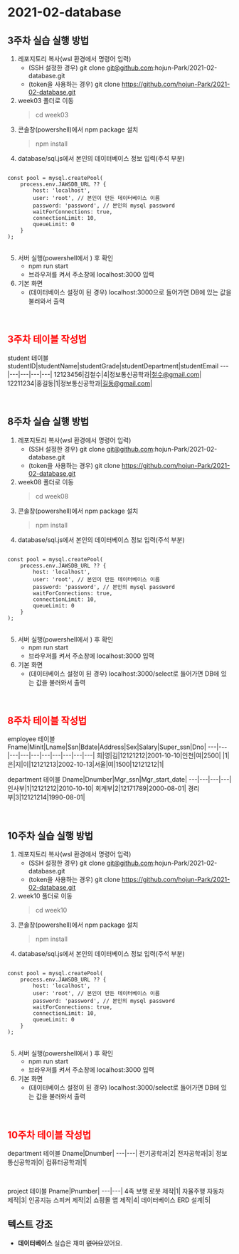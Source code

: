 
# 2021-02-database
## 3주차 실습 실행 방법
1. 레포지토리 복사(wsl 환경에서 명령어 입력)
    - (SSH 설정한 경우) git clone git@github.com:hojun-Park/2021-02-database.git
    - (token을 사용하는 경우) git clone https://github.com/hojun-Park/2021-02-database.git
2. week03 폴더로 이동
    > cd week03
3. 콘솔창(powershell)에서 npm package 설치
    > npm install
4. database/sql.js에서 본인의 데이터베이스 정보 입력(주석 부분)
<pre>
<code>
const pool = mysql.createPool(
    process.env.JAWSDB_URL ?? {
        host: 'localhost',
        user: 'root', // 본인이 만든 데이터베이스 이름
        password: 'password', // 본인의 mysql password
        waitForConnections: true,
        connectionLimit: 10,
        queueLimit: 0
    }
);
</code>
</pre>

5. 서버 실행(powershell에서 ) 후 확인
    - npm run start
    - 브라우저를 켜서 주소창에 localhost:3000 입력
6. 기본 화면
    - (데이터베이스 설정이 된 경우) localhost:3000으로 들어가면 DB에 있는 값을 불러와서 출력

<br>

## <span style="color:red">3주차 테이블 작성법</span>

<span>student 테이블</span>
studentID|studentName|studentGrade|studentDepartment|studentEmail
---|---|---|---|---|
12123456|김철수|4|정보통신공학과|철수@gmail.com|
12211234|홍길동|1|정보통신공학과|길동@gmail.com|

<br>

## 8주차 실습 실행 방법
1. 레포지토리 복사(wsl 환경에서 명령어 입력)
    - (SSH 설정한 경우) git clone git@github.com:hojun-Park/2021-02-database.git
    - (token을 사용하는 경우) git clone https://github.com/hojun-Park/2021-02-database.git
2. week08 폴더로 이동
    > cd week08
3. 콘솔창(powershell)에서 npm package 설치
    > npm install
4. database/sql.js에서 본인의 데이터베이스 정보 입력(주석 부분)
<pre>
<code>
const pool = mysql.createPool(
    process.env.JAWSDB_URL ?? {
        host: 'localhost',
        user: 'root', // 본인이 만든 데이터베이스 이름
        password: 'password', // 본인의 mysql password
        waitForConnections: true,
        connectionLimit: 10,
        queueLimit: 0
    }
);
</code>
</pre>

5. 서버 실행(powershell에서 ) 후 확인
    - npm run start
    - 브라우저를 켜서 주소창에 localhost:3000 입력
6. 기본 화면
    - (데이터베이스 설정이 된 경우) localhost:3000/select로 들어가면 DB에 있는 값을 불러와서 출력

<br>

## <span style="color:red">8주차 테이블 작성법</span>
<span>employee 테이블</span>
Fname|Minit|Lname|Ssn|Bdate|Address|Sex|Salary|Super_ssn|Dno|
---|---|---|---|---|---|---|---|---|---|
희|영|김|12121212|2001-10-10|인천|여|2500| |1|
은|지|이|12121213|2002-10-13|서울|여|1500|12121212|1|

<span>department 테이블</span>
Dname|Dnumber|Mgr_ssn|Mgr_start_date|
---|---|---|---|
인사부|1|12121212|2010-10-10|
회계부|2|12171789|2000-08-01|
경리부|3|12121214|1990-08-01|


<br>

## 10주차 실습 실행 방법
1. 레포지토리 복사(wsl 환경에서 명령어 입력)
    - (SSH 설정한 경우) git clone git@github.com:hojun-Park/2021-02-database.git
    - (token을 사용하는 경우) git clone https://github.com/hojun-Park/2021-02-database.git
2. week10 폴더로 이동
    > cd week10
3. 콘솔창(powershell)에서 npm package 설치
    > npm install
4. database/sql.js에서 본인의 데이터베이스 정보 입력(주석 부분)
<pre>
<code>
const pool = mysql.createPool(
    process.env.JAWSDB_URL ?? {
        host: 'localhost',
        user: 'root', // 본인이 만든 데이터베이스 이름
        password: 'password', // 본인의 mysql password
        waitForConnections: true,
        connectionLimit: 10,
        queueLimit: 0
    }
);
</code>
</pre>

5. 서버 실행(powershell에서 ) 후 확인
    - npm run start
    - 브라우저를 켜서 주소창에 localhost:3000 입력
6. 기본 화면
    - (데이터베이스 설정이 된 경우) localhost:3000/select로 들어가면 DB에 있는 값을 불러와서 출력

<br>

## <span style="color:red">10주차 테이블 작성법</span>
<span>department 테이블</span>
Dname|Dnumber|
---|---|
전기공학과|2|
전자공학과|3|
정보통신공학과|0|
컴퓨터공학과|1|

<br>

<span>project 테이블</span>
Pname|Pnumber|
---|---|
4족 보행 로봇 제작|1|
자율주행 자동차 제작|3|
인공지능 스피커 제작|2|
쇼핑몰 앱 제작|4|
데이터베이스 ERD 설계|5|

## 텍스트 강조
- **데이터베이스** 실습은 재미 ~~없어요~~있어요.
